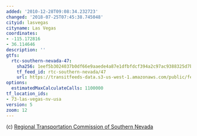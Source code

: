 ```yaml
---
added: '2010-12-28T09:08:34.232723'
changed: '2018-07-25T07:45:38.745048'
cityid: lasvegas
cityname: Las Vegas
coordinates:
- -115.172816
- 36.114646
description: ''
gtfs:
  rtc-southern-nevada-47:
    sha256: 1eef5b3024037b0df66e9aaede4a87e1dfbfdcf394a2c97ac9388325d7bfae0c
    tf_feed_id: rtc-southern-nevada/47
    url: https://transitfeeds-data.s3-us-west-1.amazonaws.com/public/feeds/rtc-southern-nevada/47/20180417/gtfs.zip
options:
  estimatedMaxCalculateCalls: 1100000
tf_location_ids:
- 73-las-vegas-nv-usa
version: 5
zoom: 12
---
```


(c) [Regional Transportation Commission of Southern Nevada](http://www.rtcsnv.com/)
